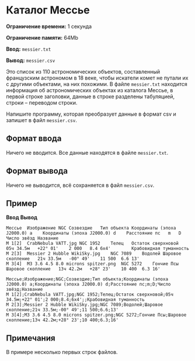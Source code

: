 # Каталог Мессье

**Ограничение времени:** 1 секунда

**Ограничение памяти:** 64Mb

**Ввод:** `messier.txt`

**Вывод:** `messier.csv`

Это список из 110 астрономических объектов, составленный французским астрономом в 18 веке, чтобы искатели комет не путали их с другими объектами, на них похожими. В файле `messier.txt` находится информация об астрономических объектах из каталога Мессье, в первой строке заголовки, данные в строке разделены табуляцией, строки – переводом строки.

Напишите программу, которая преобразует данные в формат csv и запишет в файл `messier.csv`.

## Формат ввода

Ничего не вводится. Все данные находятся в файле `messier.txt`.

## Формат вывода

Ничего не выводится, всё сохраняется в файл `messier.csv`.

## Пример

**Ввод**	**Вывод**
```
Мессье	Изображение	NGC	Созвездие	Тип объекта	Координаты (эпоха J2000.0) a	Координаты (эпоха J2000.0) d	Расстояние пс	m	D	Число звёзд	Название
M 1[2]	CrabNebula VATT.jpg	NGC 1952	Телец	Остаток сверхновой	05ч 34.5м	+22° 01'	2 000	8.4	6x4'		Крабовидная туманность
M 2[3]	Messier 2 Hubble WikiSky.jpg	NGC 7089	Водолей	Шаровое скопление	21ч 33.5м	-00° 49'	11 500	6.6	13'
M 3[4]	M3 3.6 4.5 8.0 microns spitzer.png	NGC 5272	Гончие Псы	Шаровое скопление	13ч 42.2м	+28° 23'	10 400	6.3	16'
```

```
Мессье;Изображение;NGC;Созвездие;Тип объекта;Координаты (эпоха J2000.0) a;Координаты (эпоха J2000.0) d;Расстояние пс;m;D;Число звёзд;Название
M 1[2];CrabNebula VATT.jpg;NGC 1952;Телец;Остаток сверхновой;05ч 34.5м;+22° 01';2 000;8.4;6x4';;Крабовидная туманность
M 2[3];Messier 2 Hubble WikiSky.jpg;NGC 7089;Водолей;Шаровое скопление;21ч 33.5м;-00° 49';11 500;6.6;13'
M 3[4];M3 3.6 4.5 8.0 microns spitzer.png;NGC 5272;Гончие Псы;Шаровое скопление;13ч 42.2м;+28° 23';10 400;6.3;16'
```

## Примечания

В примере несколько первых строк файлов.